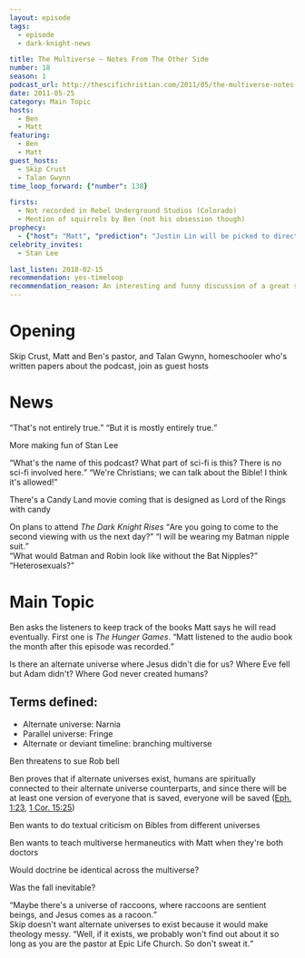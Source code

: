 ```yaml
---
layout: episode
tags:
  - episode
  - dark-knight-news 

title: The Multiverse – Notes From The Other Side
number: 18
season: 1
podcast_url: http://thescifichristian.com/2011/05/the-multiverse-notes-from-the-other-side/
date: 2011-05-25
category: Main Topic
hosts:
  - Ben
  - Matt
featuring: 
  - Ben
  - Matt
guest_hosts:
  - Skip Crust
  - Talan Gwynn
time_loop_forward: {"number": 138}

firsts: 
  - Not recorded in Rebel Underground Studios (Colorado)
  - Mention of squirrels by Ben (not his obsession though) 
prophecy: 
  - {"host": "Matt", "prediction": "Justin Lin will be picked to direct <i class='work-title'>Candyland</i>", "veracity": false, "comments": "Kevin Lima was picked to direct, although the movie was never made (possibly due to <a href='https://www.hollywoodreporter.com/thr-esq/sonys-adam-sandler-candy-land-719285'>Hasbro not having the license to the characters</a>, although I don't know the results of the lawsuit)."}
celebrity_invites: 
  - Stan Lee

last_listen: 2018-02-15
recommendation: yes-timeloop
recommendation_reason: An interesting and funny discussion of a great sci-fi topic and how it relates to Christianity. Featuring delirious Ben!
---
```

# Opening
Skip Crust, Matt and Ben's pastor, and Talan Gwynn, homeschooler who's written papers about the podcast, join as guest hosts

# News
<div class="quote">
  <span class="quote-context tag is-size-6"></span>
  <q data-name="Skip Crust">That's not entirely true.</q>
  <q class="matt">But it is mostly entirely true.</q>
</div>

More making fun of Stan Lee

<div class="quote">
  <q class="ben">What's the name of this podcast? What part of sci-fi is this? There is no sci-fi involved here.</q>
  <q class="matt">We're Christians; we can talk about the Bible! I think it's allowed!</q>
</div>

There's a Candy Land movie coming that is designed as Lord of the Rings with candy

<div class="quote">
  <span class="quote-context tag is-size-6">On plans to attend <i class="work-title">The Dark Knight Rises</i></span>
  <q class="ben">Are you going to come to the second viewing with us the next day?</q>
  <q data-name="Skip Crust">I will be wearing my Batman nipple suit.</q>
</div>

<div class="quote">
  <q data-name="Talan Gwynn">What would Batman and Robin look like without the Bat Nipples?</q>
  <q class="ben">Heterosexuals?</q>
</div>



# Main Topic
Ben asks the listeners to keep track of the books Matt says he will read eventually. First one is <i class="work-title">The Hunger Games</i>. <q class="archivist inline">Matt listened to the audio book the month after this episode was recorded.</q>

Is there an alternate universe where Jesus didn't die for us? Where Eve fell but Adam didn't? Where God never created humans? 

## Terms defined:
- Alternate universe: Narnia 
- Parallel universe: Fringe 
- Alternate or deviant timeline: branching multiverse 

Ben threatens to sue Rob bell

Ben proves that if alternate universes exist, humans are spiritually connected to their alternate universe counterparts, and since there will be at least one version of everyone that is saved, everyone will be saved ([Eph. 1:23](https://www.biblegateway.com/passage/?search=ephesians+1%3A23&version=ESV), [1 Cor. 15:25](https://www.biblegateway.com/passage/?search=1+cor+15%3A25&version=ESV)) 

Ben wants to do textual criticism on Bibles from different universes

Ben wants to teach multiverse hermaneutics with Matt when they're both doctors

Would doctrine be identical across the multiverse? 

Was the fall inevitable? 

<div class="quote">
  <q class="ben">Maybe there's a universe of raccoons, where raccoons are sentient beings, and Jesus comes as a racoon.</q>
</div>

<div class="quote">
  <span class="quote-context tag is-size-6">Skip doesn't want alternate universes to exist because it would make theology messy.</span>
  <q class="ben">Well, if it exists, we probably won't find out about it so long as you are the pastor at Epic Life Church. So don't sweat it.</q>
</div>